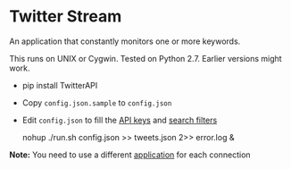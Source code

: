 Twitter Stream
==============

An application that constantly monitors one or more keywords.

This runs on UNIX or Cygwin. Tested on Python 2.7. Earlier versions might work.

- pip install TwitterAPI
- Copy `config.json.sample` to `config.json`
- Edit `config.json` to fill the [API keys](https://dev.twitter.com/apps/) and
  [search filters](https://dev.twitter.com/docs/api/1.1/post/statuses/filter)

    nohup ./run.sh config.json >> tweets.json 2>> error.log &

**Note:** You need to use a different [application](https://dev.twitter.com/apps/)
for each connection
